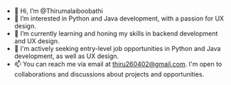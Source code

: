 - 👋 Hi, I’m @Thirumalaiboobathi
- 👀 I’m interested in Python and Java development, with a passion for UX design.
- 🌱 I’m currently learning and honing my skills in backend development and UX design.
- 💼 I'm actively seeking entry-level job opportunities in Python and Java development, as well as UX design.
- 📫 You can reach me via email at thiru260402@gmail.com. I'm open to collaborations and discussions about projects and opportunities.

<!---
Thirumalaiboobathi/Thirumalaiboobathi is a ✨ special ✨ repository because its `README.md` (this file) appears on your GitHub profile.
You can click the Preview link to take a look at your changes.
--->
